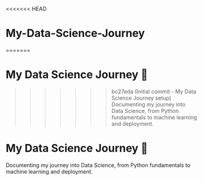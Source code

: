 <<<<<<< HEAD
# My-Data-Science-Journey
=======
# My Data Science Journey 🚀
>>>>>>> bc27eda (Initial commit - My Data Science Journey setup)
Documenting my journey into Data Science, from Python fundamentals to machine learning and deployment.
# My Data Science Journey 🚀
Documenting my journey into Data Science, from Python fundamentals to machine learning and deployment.

